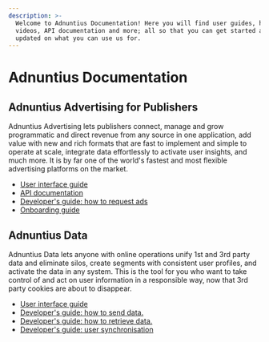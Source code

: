 ```yaml
---
description: >-
  Welcome to Adnuntius Documentation! Here you will find user guides, how-to
  videos, API documentation and more; all so that you can get started and stay
  updated on what you can use us for.
---
```


# Adnuntius Documentation

## Adnuntius Advertising for Publishers

Adnuntius Advertising lets publishers connect, manage and grow programmatic and direct revenue from any source in one application, add value with new and rich formats that are fast to implement and simple to operate at scale, integrate data effortlessly to activate user insights, and much more. It is by far one of the world's fastest and most flexible advertising platforms on the market.

* [User interface guide](adnuntius-advertising/admin-ui/)
* [API documentation](adnuntius-advertising/admin-api/)
* [Developer's guide: how to request ads](adnuntius-advertising/requesting-ads/)
* [Onboarding guide](adnuntius-advertising-for-publishers.md)

## Adnuntius Data

Adnuntius Data lets anyone with online operations unify 1st and 3rd party data and eliminate silos, create segments with consistent user profiles, and activate the data in any system. This is the tool for you who want to take control of and act on user information in a responsible way, now that 3rd party cookies are about to disappear. 

* [User interface guide](adnuntius-data/user-interface-guide/)
* [Developer's guide: how to send data.](adnuntius-data/sending-data/)
* [Developer's guide: how to retrieve data.](adnuntius-data/retrieving-data/)
* [Developer's guide: user synchronisation](adnuntius-data/user-synchronisation/)

